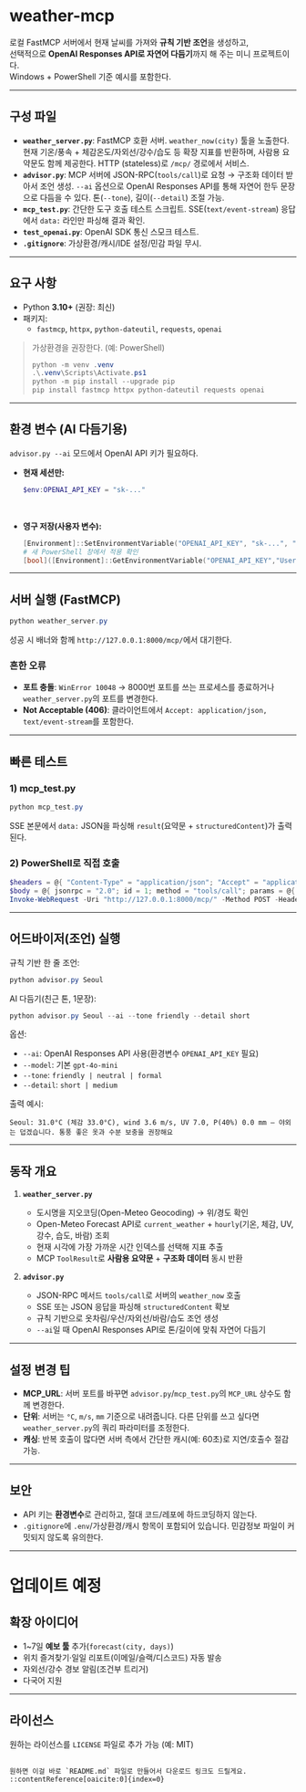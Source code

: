 
# weather-mcp

로컬 FastMCP 서버에서 현재 날씨를 가져와 **규칙 기반 조언**을 생성하고, <br>
선택적으로 **OpenAI Responses API로 자연어 다듬기**까지 해 주는 미니 프로젝트이다. <br>
Windows + PowerShell 기준 예시를 포함한다. <br>

---

## 구성 파일
- **`weather_server.py`**: FastMCP 호환 서버. `weather_now(city)` 툴을 노출한다. 현재 기온/풍속 + 체감온도/자외선/강수/습도 등 확장 지표를 반환하며, 사람용 요약문도 함께 제공한다. HTTP (stateless)로 `/mcp/` 경로에서 서비스.
- **`advisor.py`**: MCP 서버에 JSON-RPC(`tools/call`)로 요청 → 구조화 데이터 받아서 조언 생성. `--ai` 옵션으로 OpenAI Responses API를 통해 자연어 한두 문장으로 다듬을 수 있다. 톤(`--tone`), 길이(`--detail`) 조절 가능.
- **`mcp_test.py`**: 간단한 도구 호출 테스트 스크립트. SSE(`text/event-stream`) 응답에서 `data:` 라인만 파싱해 결과 확인.
- **`test_openai.py`**: OpenAI SDK 통신 스모크 테스트.
- **`.gitignore`**: 가상환경/캐시/IDE 설정/민감 파일 무시.

---

## 요구 사항
- Python **3.10+** (권장: 최신)
- 패키지:
  - `fastmcp`, `httpx`, `python-dateutil`, `requests`, `openai`

> 가상환경을 권장한다. (예: PowerShell)
> ```powershell
> python -m venv .venv
> .\.venv\Scripts\Activate.ps1
> python -m pip install --upgrade pip
> pip install fastmcp httpx python-dateutil requests openai
> ```

---

## 환경 변수 (AI 다듬기용)
`advisor.py --ai` 모드에서 OpenAI API 키가 필요하다.

- **현재 세션만:**
  ```powershell
  $env:OPENAI_API_KEY = "sk-..."
  ```
<br>

- **영구 저장(사용자 변수):**

  ```powershell
  [Environment]::SetEnvironmentVariable("OPENAI_API_KEY", "sk-...", "User")
  # 새 PowerShell 창에서 적용 확인
  [bool]([Environment]::GetEnvironmentVariable("OPENAI_API_KEY","User"))
  ```

---

## 서버 실행 (FastMCP)

```powershell
python weather_server.py
```

성공 시 배너와 함께 `http://127.0.0.1:8000/mcp/`에서 대기한다.

### 흔한 오류

* **포트 충돌**: `WinError 10048` → 8000번 포트를 쓰는 프로세스를 종료하거나 `weather_server.py`의 포트를 변경한다.
* **Not Acceptable (406)**: 클라이언트에서 `Accept: application/json, text/event-stream`를 포함한다.

---

## 빠른 테스트

### 1) mcp\_test.py

```powershell
python mcp_test.py
```

SSE 본문에서 `data:` JSON을 파싱해 `result`(요약문 + `structuredContent`)가 출력된다.

### 2) PowerShell로 직접 호출

```powershell
$headers = @{ "Content-Type" = "application/json"; "Accept" = "application/json, text/event-stream" }
$body = @{ jsonrpc = "2.0"; id = 1; method = "tools/call"; params = @{ name = "weather_now"; arguments = @{ city = "Seoul" } } } | ConvertTo-Json -Compress
Invoke-WebRequest -Uri "http://127.0.0.1:8000/mcp/" -Method POST -Headers $headers -Body $body | Select -Expand Content
```

---

## 어드바이저(조언) 실행

규칙 기반 한 줄 조언:

```powershell
python advisor.py Seoul
```

AI 다듬기(친근 톤, 1문장):

```powershell
python advisor.py Seoul --ai --tone friendly --detail short
```

옵션:

* `--ai`: OpenAI Responses API 사용(환경변수 `OPENAI_API_KEY` 필요)
* `--model`: 기본 `gpt-4o-mini`
* `--tone`: `friendly | neutral | formal`
* `--detail`: `short | medium`

출력 예시:

```
Seoul: 31.0°C (체감 33.0°C), wind 3.6 m/s, UV 7.0, P(40%) 0.0 mm — 야외는 덥겠습니다. 통풍 좋은 옷과 수분 보충을 권장해요
```

---

## 동작 개요

1. **`weather_server.py`**

   * 도시명을 지오코딩(Open-Meteo Geocoding) → 위/경도 확인
   * Open-Meteo Forecast API로 `current_weather` + `hourly`(기온, 체감, UV, 강수, 습도, 바람) 조회
   * 현재 시각에 가장 가까운 시간 인덱스를 선택해 지표 추출
   * MCP `ToolResult`로 **사람용 요약문** + **구조화 데이터** 동시 반환
2. **`advisor.py`**

   * JSON-RPC 메서드 `tools/call`로 서버의 `weather_now` 호출
   * SSE 또는 JSON 응답을 파싱해 `structuredContent` 확보
   * 규칙 기반으로 옷차림/우산/자외선/바람/습도 조언 생성
   * `--ai`일 때 OpenAI Responses API로 톤/길이에 맞춰 자연어 다듬기

---

## 설정 변경 팁

* **MCP\_URL**: 서버 포트를 바꾸면 `advisor.py`/`mcp_test.py`의 `MCP_URL` 상수도 함께 변경한다.
* **단위**: 서버는 `°C`, `m/s`, `mm` 기준으로 내려줍니다. 다른 단위를 쓰고 싶다면 `weather_server.py`의 쿼리 파라미터를 조정한다.
* **캐싱**: 반복 호출이 많다면 서버 측에서 간단한 캐시(예: 60초)로 지연/호출수 절감 가능.

---

## 보안

* API 키는 **환경변수**로 관리하고, 절대 코드/레포에 하드코딩하지 않는다.
* `.gitignore`에 `.env`/가상환경/캐시 항목이 포함되어 있습니다. 민감정보 파일이 커밋되지 않도록 유의한다.

---
# 업데이트 예정

## 확장 아이디어

* 1\~7일 **예보 툴** 추가(`forecast(city, days)`)
* 위치 즐겨찾기·일일 리포트(이메일/슬랙/디스코드) 자동 발송
* 자외선/강수 경보 알림(조건부 트리거)
* 다국어 지원

---

## 라이선스

원하는 라이선스를 `LICENSE` 파일로 추가 가능 (예: MIT)

```

원하면 이걸 바로 `README.md` 파일로 만들어서 다운로드 링크도 드릴게요.
::contentReference[oaicite:0]{index=0}
```
